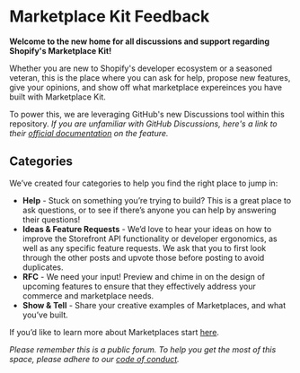 # Marketplace Kit Feedback

**Welcome to the new home for all discussions and support regarding Shopify's Marketplace Kit!**

Whether you are new to Shopify's developer ecosystem or a seasoned veteran, this is the place where you can ask for help, propose new features, give your opinions, and show off what marketplace expereinces you have built with Marketplace Kit. 

To power this, we are leveraging GitHub's new Discussions tool within this repository. *If you are unfamiliar with GitHub Discussions, here's a link to their [official documentation](https://docs.github.com/en/discussions) on the feature.*
 
## Categories

We’ve created four categories to help you find the right place to jump in:
* **Help** - Stuck on something you’re trying to build? This is a great place to ask questions, or to see if there’s anyone you can help by answering their questions! 
* **Ideas & Feature Requests** - We’d love to hear your ideas on how to improve the Storefront API functionality or developer ergonomics, as well as any specific feature requests. We ask that you to first look through the other posts and upvote those before posting to avoid duplicates.
* **RFC** - We need your input! Preview and chime in on the design of upcoming features to ensure that they effectively address your commerce and marketplace needs.
* **Show & Tell** - Share your creative examples of Marketplaces, and what you’ve built.
 
If you’d like to learn more about Marketplaces start [here](https://shopify.dev/marketplaces).

*Please remember this is a public forum. To help you get the most of this space, please adhere to our [code of conduct](https://github.com/Shopify/marketplace-kit-feedback/blob/main/CODE_OF_CONDUCT.md).* 
